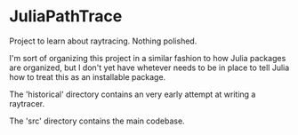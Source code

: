 # JuliaPathTrace

Project to learn about raytracing.  Nothing polished.

I'm sort of organizing this project in a similar fashion to how
Julia packages are organized, but I don't yet have whetever
needs to be in place to tell Julia how to treat this as an
installable package.

The 'historical' directory contains an very early attempt at
writing a raytracer.

The 'src' directory contains the main codebase.
